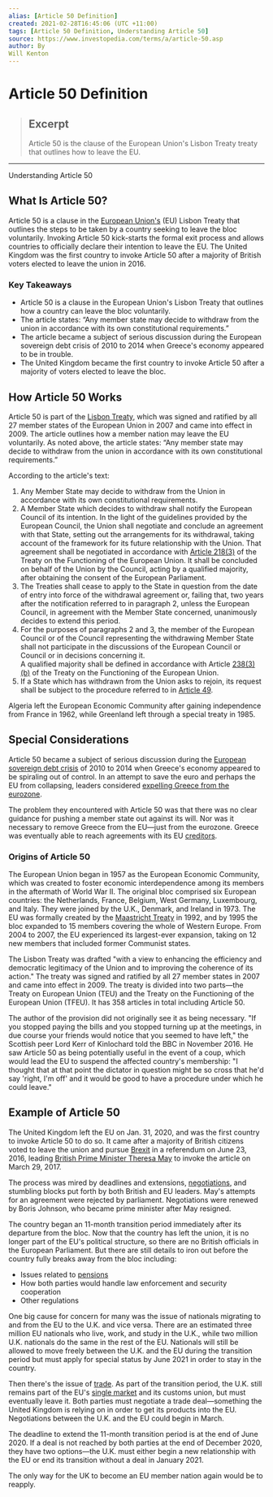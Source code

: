 ```yaml
---
alias: [Article 50 Definition]
created: 2021-02-28T16:45:06 (UTC +11:00)
tags: [Article 50 Definition, Understanding Article 50]
source: https://www.investopedia.com/terms/a/article-50.asp
author: By
Will Kenton
---
```


# Article 50 Definition

> ## Excerpt
> Article 50 is the clause of the European Union's Lisbon Treaty treaty that outlines how to leave the EU.

---

Understanding Article 50
## What Is Article 50?

Article 50 is a clause in the [European Union's](https://www.investopedia.com/terms/e/europeanunion.asp) (EU) Lisbon Treaty that outlines the steps to be taken by a country seeking to leave the bloc voluntarily. Invoking Article 50 kick-starts the formal exit process and allows countries to officially declare their intention to leave the EU. The United Kingdom was the first country to invoke Article 50 after a majority of British voters elected to leave the union in 2016.

### Key Takeaways

-   Article 50 is a clause in the European Union's Lisbon Treaty that outlines how a country can leave the bloc voluntarily.
-   The article states: “Any member state may decide to withdraw from the union in accordance with its own constitutional requirements.”
-   The article became a subject of serious discussion during the European sovereign debt crisis of 2010 to 2014 when Greece's economy appeared to be in trouble.
-   The United Kingdom became the first country to invoke Article 50 after a majority of voters elected to leave the bloc.

## How Article 50 Works

Article 50 is part of the [Lisbon Treaty](https://www.investopedia.com/terms/l/lisbon-treaty.asp), which was signed and ratified by all 27 member states of the European Union in 2007 and came into effect in 2009. The article outlines how a member nation may leave the EU voluntarily. As noted above, the article states: “Any member state may decide to withdraw from the union in accordance with its own constitutional requirements.”

According to the article's text:

1.  Any Member State may decide to withdraw from the Union in accordance with its own constitutional requirements.
2.  A Member State which decides to withdraw shall notify the European Council of its intention. In the light of the guidelines provided by the European Council, the Union shall negotiate and conclude an agreement with that State, setting out the arrangements for its withdrawal, taking account of the framework for its future relationship with the Union. That agreement shall be negotiated in accordance with [Article 218(3)](http://www.lisbon-treaty.org/wcm/the-lisbon-treaty/treaty-on-the-functioning-of-the-european-union-and-comments/part-5-external-action-by-the-union/title-5-international-agreement/506-article-218.html) of the Treaty on the Functioning of the European Union. It shall be concluded on behalf of the Union by the Council, acting by a qualified majority, after obtaining the consent of the European Parliament.
3.  The Treaties shall cease to apply to the State in question from the date of entry into force of the withdrawal agreement or, failing that, two years after the notification referred to in paragraph 2, unless the European Council, in agreement with the Member State concerned, unanimously decides to extend this period.
5.  For the purposes of paragraphs 2 and 3, the member of the European Council or of the Council representing the withdrawing Member State shall not participate in the discussions of the European Council or Council or in decisions concerning it.  
    A qualified majority shall be defined in accordance with Article [238(3)(b)](http://www.lisbon-treaty.org/wcm/the-lisbon-treaty/treaty-on-the-functioning-of-the-european-union-and-comments/part-6-institutional-and-financial-provisions/title-1-institutional-provisions/chapter-1-the-institutions/section-3-the-council/533-article-238.html) of the Treaty on the Functioning of the European Union.
6.  If a State which has withdrawn from the Union asks to rejoin, its request shall be subject to the procedure referred to in [Article 49](http://www.lisbon-treaty.org/wcm/the-lisbon-treaty/treaty-on-european-union-and-comments/title-6-final-provisions/136-article-49.html).

Algeria left the European Economic Community after gaining independence from France in 1962, while Greenland left through a special treaty in 1985.

## Special Considerations

Article 50 became a subject of serious discussion during the [European sovereign debt crisis](https://www.investopedia.com/terms/e/european-sovereign-debt-crisis.asp) of 2010 to 2014 when Greece's economy appeared to be spiraling out of control. In an attempt to save the euro and perhaps the EU from collapsing, leaders considered [expelling Greece from the eurozone](https://www.investopedia.com/terms/g/grexit.asp).

The problem they encountered with Article 50 was that there was no clear guidance for pushing a member state out against its will. Nor was it necessary to remove Greece from the EU—just from the eurozone. Greece was eventually able to reach agreements with its EU [creditors](https://www.investopedia.com/terms/c/creditor.asp).

### Origins of Article 50

The European Union began in 1957 as the European Economic Community, which was created to foster economic interdependence among its members in the aftermath of World War II. The original bloc comprised six European countries: the Netherlands, France, Belgium, West Germany, Luxembourg, and Italy. They were joined by the U.K., Denmark, and Ireland in 1973. The EU was formally created by the [Maastricht Treaty](https://www.investopedia.com/terms/m/maastricht-treaty.asp) in 1992, and by 1995 the bloc expanded to 15 members covering the whole of Western Europe. From 2004 to 2007, the EU experienced its largest-ever expansion, taking on 12 new members that included former Communist states.

The Lisbon Treaty was drafted "with a view to enhancing the efficiency and democratic legitimacy of the Union and to improving the coherence of its action." The treaty was signed and ratified by all 27 member states in 2007 and came into effect in 2009. The treaty is divided into two parts—the Treaty on European Union (TEU) and the Treaty on the Functioning of the European Union (TFEU). It has 358 articles in total including Article 50.

The author of the provision did not originally see it as being necessary. "If you stopped paying the bills and you stopped turning up at the meetings, in due course your friends would notice that you seemed to have left," the Scottish peer Lord Kerr of Kinlochard told the BBC in November 2016. He saw Article 50 as being potentially useful in the event of a coup, which would lead the EU to suspend the affected country's membership: "I thought that at that point the dictator in question might be so cross that he'd say 'right, I'm off' and it would be good to have a procedure under which he could leave."

## Example of Article 50

The United Kingdom left the EU on Jan. 31, 2020, and was the first country to invoke Article 50 to do so. It came after a majority of British citizens voted to leave the union and pursue [Brexit](https://www.investopedia.com/terms/b/brexit.asp) in a referendum on June 23, 2016, leading [British Prime Minister Theresa May](https://www.investopedia.com/key-players-of-brexit-4584676) to invoke the article on March 29, 2017.

The process was mired by deadlines and extensions, [negotiations](https://www.investopedia.com/terms/n/negotiation.asp), and stumbling blocks put forth by both British and EU leaders. May's attempts for an agreement were rejected by parliament. Negotiations were renewed by Boris Johnson, who became prime minister after May resigned.

The country began an 11-month transition period immediately after its departure from the bloc. Now that the country has left the union, it is no longer part of the EU's political structure, so there are no British officials in the European Parliament. But there are still details to iron out before the country fully breaks away from the bloc including:

-   Issues related to [pensions](https://www.investopedia.com/pensions-4427728)
-   How both parties would handle law enforcement and security cooperation
-   Other regulations

One big cause for concern for many was the issue of nationals migrating to and from the EU to the U.K. and vice versa. There are an estimated three million EU nationals who live, work, and study in the U.K., while two million U.K. nationals do the same in the rest of the EU. Nationals will still be allowed to move freely between the U.K. and the EU during the transition period but must apply for special status by June 2021 in order to stay in the country.

Then there's the issue of [trade](https://www.investopedia.com/terms/t/trade.asp). As part of the transition period, the U.K. still remains part of the EU's [single market](https://www.investopedia.com/terms/s/single-market.asp) and its customs union, but must eventually leave it. Both parties must negotiate a trade deal—something the United Kingdom is relying on in order to get its products into the EU. Negotiations between the U.K. and the EU could begin in March.

The deadline to extend the 11-month transition period is at the end of June 2020. If a deal is not reached by both parties at the end of December 2020, they have two options—the U.K. must either begin a new relationship with the EU or end its transition without a deal in January 2021.

The only way for the UK to become an EU member nation again would be to reapply.
